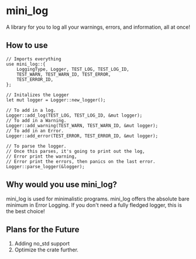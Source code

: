 # mini_log
A library for you to log all your warnings, errors, and information, all at once!

## How to use
```
// Imports everything
use mini_log::{
    LoggingType, Logger, TEST_LOG, TEST_LOG_ID,
    TEST_WARN, TEST_WARN_ID, TEST_ERROR, 
    TEST_ERROR_ID, 
};

// Initalizes the Logger
let mut logger = Logger::new_logger();

// To add in a log.
Logger::add_log(TEST_LOG, TEST_LOG_ID, &mut logger);
// To add in a Warning.
Logger::add_warning(TEST_WARN, TEST_WARN_ID, &mut logger);
// To add in an Error.
Logger::add_error(TEST_ERROR, TEST_ERROR_ID, &mut logger);

// To parse the logger.
// Once this parses, it's going to print out the log,
// Error print the warning,
// Error print the errors, then panics on the last error.
Logger::parse_logger(&logger);
```

## Why would you use mini_log?
mini_log is used for minimalistic programs. mini_log offers the absolute bare minimum in 
Error Logging. If you don't need a fully fledged logger, this is the best choice! 

## Plans for the Future
 1. Adding no_std support
 2. Optimize the crate further.